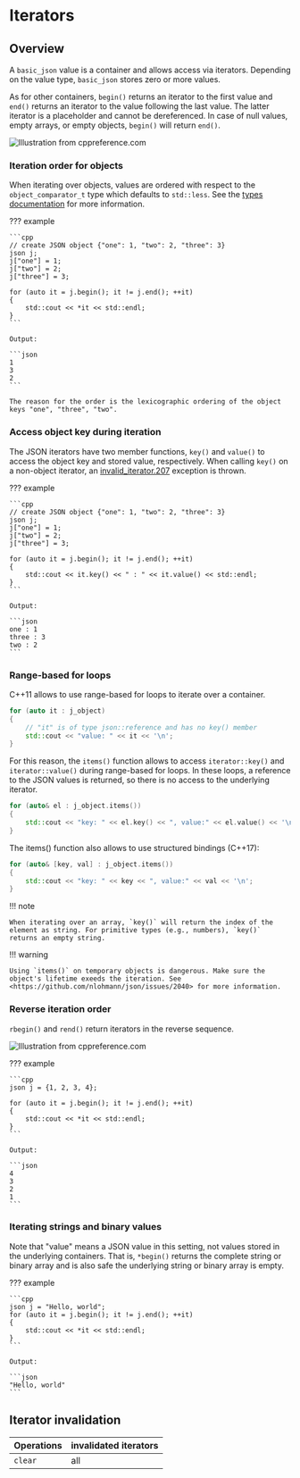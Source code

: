 # Iterators

## Overview

A `basic_json` value is a container and allows access via iterators. Depending on the value type, `basic_json` stores zero or more values.

As for other containers, `begin()` returns an iterator to the first value and `end()` returns an iterator to the value following the last value. The latter iterator is a placeholder and cannot be dereferenced. In case of null values, empty arrays, or empty objects, `begin()` will return `end()`.

![Illustration from cppreference.com](../images/range-begin-end.svg)

### Iteration order for objects

When iterating over objects, values are ordered with respect to the `object_comparator_t` type which defaults to `std::less`. See the [types documentation](types/index.md#key-order) for more information.

??? example

    ```cpp
    // create JSON object {"one": 1, "two": 2, "three": 3}
    json j;
    j["one"] = 1;
    j["two"] = 2;
    j["three"] = 3;
    
    for (auto it = j.begin(); it != j.end(); ++it)
    {
        std::cout << *it << std::endl;
    }
    ```
    
    Output:
    
    ```json
    1
    3
    2
    ```
    
    The reason for the order is the lexicographic ordering of the object keys "one", "three", "two".

### Access object key during iteration

The JSON iterators have two member functions, `key()` and `value()` to access the object key and stored value, respectively. When calling `key()` on a non-object iterator, an [invalid_iterator.207](../home/exceptions.md#jsonexceptioninvalid_iterator207) exception is thrown.

??? example

    ```cpp
    // create JSON object {"one": 1, "two": 2, "three": 3}
    json j;
    j["one"] = 1;
    j["two"] = 2;
    j["three"] = 3;
    
    for (auto it = j.begin(); it != j.end(); ++it)
    {
        std::cout << it.key() << " : " << it.value() << std::endl;
    }
    ```
    
    Output:
    
    ```json
    one : 1
    three : 3
    two : 2
    ```

### Range-based for loops

C++11 allows to use range-based for loops to iterate over a container.

```cpp
for (auto it : j_object)
{
    // "it" is of type json::reference and has no key() member
    std::cout << "value: " << it << '\n';
}
```

For this reason, the `items()` function allows to access `iterator::key()` and `iterator::value()` during range-based for loops. In these loops, a reference to the JSON values is returned, so there is no access to the underlying iterator.

```cpp
for (auto& el : j_object.items())
{
    std::cout << "key: " << el.key() << ", value:" << el.value() << '\n';
}
```

The items() function also allows to use structured bindings (C++17):

```cpp
for (auto& [key, val] : j_object.items())
{
    std::cout << "key: " << key << ", value:" << val << '\n';
}
```

!!! note

    When iterating over an array, `key()` will return the index of the element as string. For primitive types (e.g., numbers), `key()` returns an empty string.
    
!!! warning

    Using `items()` on temporary objects is dangerous. Make sure the object's lifetime exeeds the iteration. See <https://github.com/nlohmann/json/issues/2040> for more information.

### Reverse iteration order

`rbegin()` and `rend()` return iterators in the reverse sequence.
    
![Illustration from cppreference.com](../images/range-rbegin-rend.svg)

??? example

    ```cpp
    json j = {1, 2, 3, 4};

    for (auto it = j.begin(); it != j.end(); ++it)
    {
        std::cout << *it << std::endl;
    }
    ```
    
    Output:
    
    ```json
    4
    3
    2
    1
    ```

### Iterating strings and binary values

Note that "value" means a JSON value in this setting, not values stored in the underlying containers. That is, `*begin()` returns the complete string or binary array and is also safe the underlying string or binary array is empty.

??? example

    ```cpp
    json j = "Hello, world";
    for (auto it = j.begin(); it != j.end(); ++it)
    {
        std::cout << *it << std::endl;
    }
    ```
    
    Output:
    
    ```json
    "Hello, world"
    ```

## Iterator invalidation

| Operations | invalidated iterators |
| ---------- | --------------------- |
| `clear`    | all                   |
